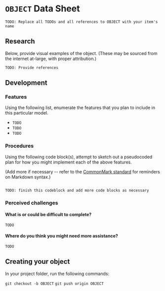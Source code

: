 # `OBJECT` Data Sheet

`TODO: Replace all TODOs and all references to OBJECT with your item's name`

## Research

Below, provide visual examples of the object. (These may be sourced from the internet at-large, with proper attribution.)

`TODO: Provide references`

## Development

### Features

Using the following list, enumerate the features that you plan to include in this particular model.

* `TODO`
* `TODO`
* `TODO`

### Procedures

Using the following code block(s), attempt to sketch out a pseudocoded plan for how you might implement each of the above features.

(Add more if necessary -- refer to the [CommonMark standard](https://commonmark.org/help/) for reminders on Markdown syntax.) 

```

TODO: finish this codeblock and add more code blocks as necessary

```

### Perceived challenges

#### What is or could be difficult to complete?

`TODO`

#### Where do you think you might need more assistance?

`TODO`

## Creating your object

In your project folder, run the following commands:

`git checkout -b OBJECT`
`git push origin OBJECT`